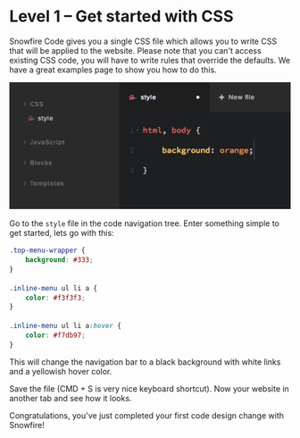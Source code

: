 # Level 1 – Get started with CSS

Snowfire Code gives you a single CSS file which allows you to write CSS that will be applied to the website. 
Please note that you can't access existing CSS code, you will have to write rules that override the defaults.
We have a great examples page to show you how to do this.

![](/get-started/css-editor.png)

Go to the `style` file in the code navigation tree. Enter something simple to get started, lets go with this:

```css
.top-menu-wrapper {
    background: #333;	
}

.inline-menu ul li a {
    color: #f3f3f3;
}

.inline-menu ul li a:hover {
    color: #f7db97;
}
```

This will change the navigation bar to a black background with white links and a yellowish hover color.

Save the file (CMD + S is very nice keyboard shortcut). Now your website in another tab and see how it looks.

Congratulations, you've just completed your first code design change with Snowfire! 
